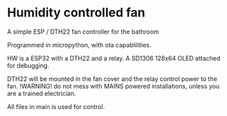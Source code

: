 # Humidity controlled fan
A simple ESP / DTH22 fan controller for the bathroom

Programmed in micropython, with ota capablilities.

HW is a ESP32 with a DTH22 and a relay. A SD1306 128x64 OLED attached for debugging.

DTH22 will be mounted in the fan cover and the relay control power to the fan. !WARNING! do not mess with MAINS powered installations, unless you are a trained electrician.

All files in main is used for control.
